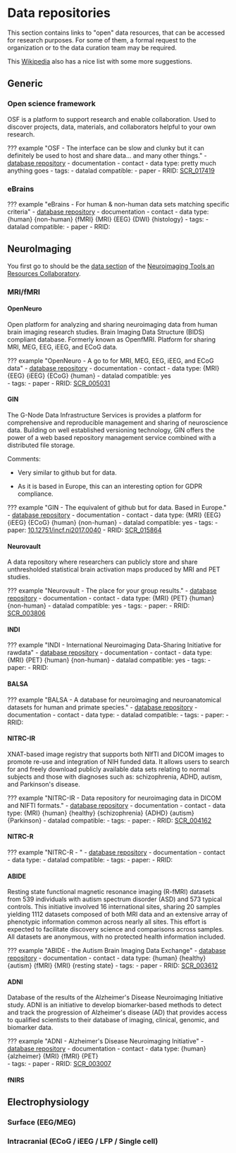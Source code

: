 # Data repositories

This section contains links to "open" data resources, that can be accessed for research purposes. For some of them, a formal request to the organization or to the data curation team may be required.

This [Wikipedia](https://en.wikipedia.org/wiki/List_of_neuroscience_databases) also has a nice list with some more suggestions.

<!-- [ElectrophysiologyData](https://github.com/voytekresearch/OpenData) -   Open datasets in electrophysiology -->

## Generic

### Open science framework

OSF is a platform to support research and enable collaboration. Used to discover projects, data, materials, and collaborators helpful to your own research.

??? example "OSF - The interface can be slow and clunky but it can definitely be used to host and share data... and many other things."
    -   [database repository](https://ebrains.eu/)
    -   documentation
    -   contact
    -   data type: pretty much anything goes
    -   tags:
    -   datalad compatible:
    -   paper
    -   RRID: [SCR_017419](https://scicrunch.org/resources/Tools/record/nlx_144509-1/SCR_017419/resolver?q=open%20science%20framework&l=open%20science%20framework)

### eBrains

??? example "eBrains - For human & non-human data sets matching specific criteria"
    -   [database repository](https://ebrains.eu/)
    -   documentation
    -   contact
    -   data type: {human} {non-human} {fMRI} {MRI} {EEG} {DWI} {histology}
    -   tags:
    -   datalad compatible:
    -   paper
    -   RRID:

## NeuroImaging

You first go to should be the [data section](https://www.nitrc.org/search/?type_of_search=group&q=category%3A%27Data%27) of the [Neuroimaging Tools
an Resources Collaboratory](https://www.nitrc.org/).

### MRI/fMRI

#### OpenNeuro

Open platform for analyzing and sharing neuroimaging data from human brain imaging research studies. Brain Imaging Data Structure (BIDS) compliant database. Formerly known as OpenfMRI. Platform for sharing MRI, MEG, EEG, iEEG, and ECoG data.

??? example "OpenNeuro - A go to for MRI, MEG, EEG, iEEG, and ECoG data"
    -   [database repository](https://openneuro.org/)
    -   documentation
    -   contact
    -   data type: {MRI} {EEG} {iEEG} {ECoG} {human}
    -   datalad compatible: yes  
    -   tags:
    -   paper
    -   RRID: [SCR_005031](https://scicrunch.org/resources/Any/record/nlx_144509-1/SCR_005031/resolver?q=openneuro&l=openneuro)

#### GIN

The G-Node Data Infrastructure Services is provides a platform for comprehensive and reproducible management and sharing of neuroscience data. Building on well established versioning technology, GIN offers the power of a web based repository management service combined with a distributed file storage.

Comments:

-   Very similar to github but for data.

-   As it is based in Europe, this can an interesting option for GDPR compliance.

??? example "GIN - The equivalent of github but for data. Based in Europe."
    -   [database repository](https://gin.g-node.org/)
    -   documentation
    -   contact
    -   data type: {MRI} {EEG} {iEEG} {ECoG} {human} {non-human}
    -   datalad compatible: yes
    -   tags:
    -   paper: [10.12751/incf.ni2017.0040](10.12751/incf.ni2017.0040)
    -   RRID: [SCR_015864](https://scicrunch.org/resources/Tools/record/nlx_144509-1/SCR_015864/resolver?q=GIN&l=GIN)

#### Neurovault

A data repository where researchers can publicly store and share unthresholded statistical brain activation maps produced by MRI and PET studies.

??? example "Neurovault - The place for your group results."
    -   [database repository](https://neurovault.org/)
    -   documentation
    -   contact
    -   data type: {MRI} {PET} {human} {non-human}
    -   datalad compatible: yes
    -   tags:
    -   paper:
    -   RRID: [SCR_003806](https://scicrunch.org/resources/Tools/record/nlx_144509-1/SCR_003806/resolver?q=Neurovault&l=Neurovault)

#### INDI

??? example "INDI - International Neuroimaging Data-Sharing Initiative for rawdata"
    -   [database repository](http://fcon_1000.projects.nitrc.org/)
    -   documentation
    -   contact
    -   data type: {MRI} {PET} {human} {non-human}
    -   datalad compatible: yes
    -   tags:
    -   paper:
    -   RRID:

#### BALSA

??? example "BALSA - A database for neuroimaging and neuroanatomical datasets for human and primate species."
    -   [database repository](https://balsa.wustl.edu/)
    -   documentation
    -   contact
    -   data type:
    -   datalad compatible:
    -   tags:
    -   paper:
    -   RRID:

#### NITRC-IR

XNAT-based image registry that supports both NIfTI and DICOM images to promote re-use and integration of NIH funded data. It allows users to search for and freely download publicly available data sets relating to normal subjects and those with diagnoses such as: schizophrenia, ADHD, autism, and Parkinson's disease.

??? example "NITRC-IR - Data repository for neuroimaging data in DlCOM and NIFTI formats."
    -   [database repository](https://www.nitrc.org/ir/)
    -   documentation
    -   contact
    -   data type: {MRI} {human} {healthy} {schizophrenia} {ADHD} {autism} {Parkinson}
    -   datalad compatible:
    -   tags:
    -   paper:
    -   RRID: [SCR_004162](https://scicrunch.org/resources/Tools/record/nlx_144509-1/SCR_004162/resolver?q=NITRC-IR&l=NITRC-IR)

#### NITRC-R

??? example "NITRC-R - "
    -   [database repository](https://www.nitrc.org/search/?type_of_search=group&q=category%3A%27Data%27)
    -   documentation
    -   contact
    -   data type:
    -   datalad compatible:
    -   tags:
    -   paper:
    -   RRID:

#### ABIDE

Resting state functional magnetic resonance imaging (R-fMRI) datasets from 539 individuals with autism spectrum disorder (ASD) and 573 typical controls. This initiative involved 16 international sites, sharing 20 samples yielding 1112 datasets composed of both MRI data and an extensive array of phenotypic information common across nearly all sites. This effort is expected to facilitate discovery science and comparisons across samples. All datasets are anonymous, with no protected health information included.

??? example "ABIDE - the Autism Brain Imaging Data Exchange"
    -   [database repository](http://fcon_1000.projects.nitrc.org/indi/abide/)
    -   documentation
    -   contact
    -   data type: {human} {healthy} {autism} {fMRI} {MRI} {resting state}
    -   tags:
    -   paper
    -   RRID: [SCR_003612](https://scicrunch.org/resources/Any/record/nlx_144509-1/SCR_003612/resolver?q=abide&l=abide)

#### ADNI
Database of the results of the Alzheimer's Disease Neuroimaging Initiative study. ADNI is an initiative to develop biomarker-based methods to detect and track the progression of Alzheimer's disease (AD) that provides access to qualified scientists to their database of imaging, clinical, genomic, and biomarker data.

??? example "ADNI - Alzheimer's Disease Neuroimaging Initiative"
     -   [database repository](http://adni.loni.usc.edu/data-samples/access-data/)
     -   documentation
     -   contact
     -   data type: {human} {alzheimer} {MRI} {fMRI} {PET}   
     -   tags:
     -   paper
     -   RRID: [SCR_003007](https://scicrunch.org/resources/Any/record/nlx_144509-1/SCR_003007/resolver?q=adni&l=adni)

#### fNIRS

## Electrophysiology

### Surface (EEG/MEG)

### Intracranial (ECoG / iEEG / LFP / Single cell)




<!-- #### LORIS

-   [LORIS](https://github.com/aces/Loris/wiki/Open-LORIS) -   Open datasets available through LORIS projects  

??? example "LORIS - "
    -   [database repository]()
    -   documentation
    -   contact
    -   data type:
    -   datalad compatible:
    -   tags:
    -   paper:
    -   RRID: []() -->
